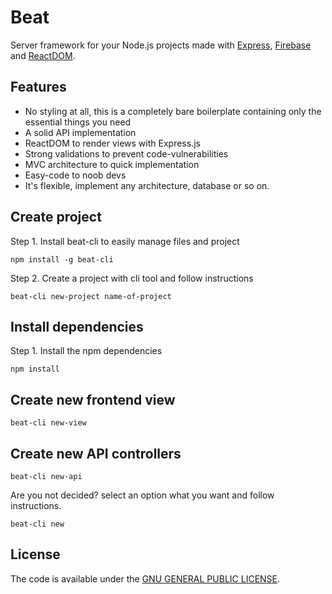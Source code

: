 # Beat

Server framework for your Node.js projects made with [Express](https://expressjs.com/), [Firebase](https://firebase.google.com/) and [ReactDOM](https://reactjs.org/docs/react-dom.html).

## Features

* No styling at all, this is a completely bare boilerplate containing only the essential things you need
* A solid API implementation
* ReactDOM to render views with Express.js
* Strong validations to prevent code-vulnerabilities
* MVC architecture to quick implementation
* Easy-code to noob devs
* It's flexible, implement any architecture, database or so on.

## Create project

Step 1. Install beat-cli to easily manage files and project

```shell
npm install -g beat-cli
```

Step 2. Create a project with cli tool and follow instructions

```shell
beat-cli new-project name-of-project
```

## Install dependencies

Step 1. Install the npm dependencies
```shell
npm install
```

## Create new frontend view

```shell
beat-cli new-view
```

## Create new API controllers

```shell
beat-cli new-api
```

Are you not decided? select an option what you want and follow instructions.

```shell
beat-cli new
```

## License

The code is available under the [GNU GENERAL PUBLIC LICENSE](LICENSE).
